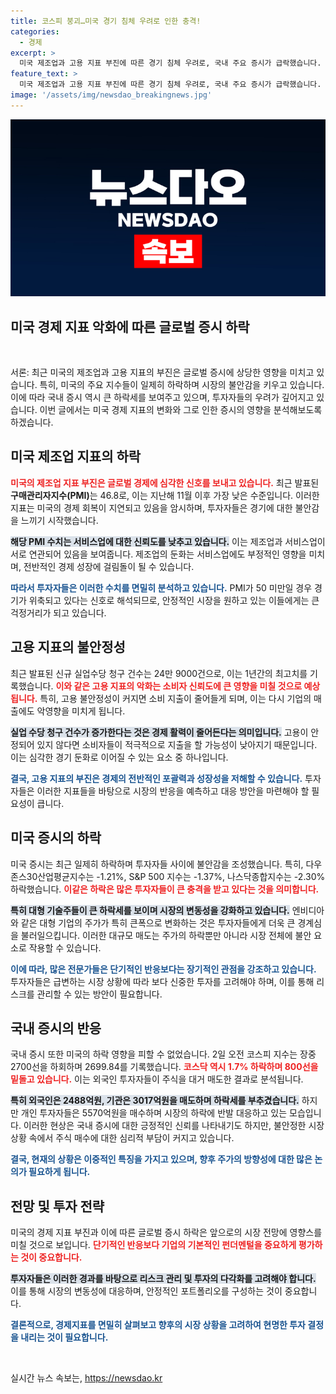 ```yaml
---
title: 코스피 붕괴…미국 경기 침체 우려로 인한 충격!
categories:
  - 경제
excerpt: >
  미국 제조업과 고용 지표 부진에 따른 경기 침체 우려로, 국내 주요 증시가 급락했습니다. 코스피는 약 두 달 만에 2700선을 깨고, 코스닥도 800선을 하회했습니다. 투자자들의 불안감이 고조되는 상황에서, 이 대세 하락은 향후 시장에 어떤 영향을 미칠까요? 클릭해서 더 알아보세요!
feature_text: >
  미국 제조업과 고용 지표 부진에 따른 경기 침체 우려로, 국내 주요 증시가 급락했습니다. 코스피는 약 두 달 만에 2700선을 깨고, 코스닥도 800선을 하회했습니다. 투자자들의 불안감이 고조되는 상황에서, 이 대세 하락은 향후 시장에 어떤 영향을 미칠까요? 클릭해서 더 알아보세요!
image: '/assets/img/newsdao_breakingnews.jpg'
---
```


<p><img src="/assets/img/newsdao_breakingnews.jpg" alt="pcversion 속보" /></p>

<h2 data-ke-size="size26">미국 경제 지표 악화에 따른 글로벌 증시 하락</h2>

<p data-ke-size="size16">&nbsp;</p>

<p>서론: 최근 미국의 제조업과 고용 지표의 부진은 글로벌 증시에 상당한 영향을 미치고 있습니다. 특히, 미국의 주요 지수들이 일제히 하락하며 시장의 불안감을 키우고 있습니다. 이에 따라 국내 증시 역시 큰 하락세를 보여주고 있으며, 투자자들의 우려가 깊어지고 있습니다. 이번 글에서는 미국 경제 지표의 변화와 그로 인한 증시의 영향을 분석해보도록 하겠습니다.</p>

<h2>미국 제조업 지표의 하락</h2>

<p><b><span style="color: #ee2323;">미국의 제조업 지표 부진은 글로벌 경제에 심각한 신호를 보내고 있습니다.</span></b> 최근 발표된 <b>구매관리자지수(PMI)</b>는 46.8로, 이는 지난해 11월 이후 가장 낮은 수준입니다. 이러한 지표는 미국의 경제 회복이 지연되고 있음을 암시하며, 투자자들은 경기에 대한 불안감을 느끼기 시작했습니다. </p>

<p><b><span style="background-color: #21538527;">해당 PMI 수치는 서비스업에 대한 신뢰도를 낮추고 있습니다.</span></b> 이는 제조업과 서비스업이 서로 연관되어 있음을 보여줍니다. 제조업의 둔화는 서비스업에도 부정적인 영향을 미치며, 전반적인 경제 성장에 걸림돌이 될 수 있습니다. </p>

<p><b><span style="color: #1a5490;">따라서 투자자들은 이러한 수치를 면밀히 분석하고 있습니다.</span></b> PMI가 50 미만일 경우 경기가 위축되고 있다는 신호로 해석되므로, 안정적인 시장을 원하고 있는 이들에게는 큰 걱정거리가 되고 있습니다. </p>

<h2>고용 지표의 불안정성</h2>

<p>최근 발표된 신규 실업수당 청구 건수는 24만 9000건으로, 이는 1년간의 최고치를 기록했습니다. <b><span style="color: #ee2323;">이와 같은 고용 지표의 악화는 소비자 신뢰도에 큰 영향을 미칠 것으로 예상됩니다.</span></b> 특히, 고용 불안정성이 커지면 소비 지출이 줄어들게 되며, 이는 다시 기업의 매출에도 악영향을 미치게 됩니다. </p>

<p><b><span style="background-color: #21538527;">실업 수당 청구 건수가 증가한다는 것은 경제 활력이 줄어든다는 의미입니다.</span></b> 고용이 안정되어 있지 않다면 소비자들이 적극적으로 지출을 할 가능성이 낮아지기 때문입니다. 이는 심각한 경기 둔화로 이어질 수 있는 요소 중 하나입니다. </p>

<p><b><span style="color: #1a5490;">결국, 고용 지표의 부진은 경제의 전반적인 포괄력과 성장성을 저해할 수 있습니다.</span></b> 투자자들은 이러한 지표들을 바탕으로 시장의 반응을 예측하고 대응 방안을 마련해야 할 필요성이 큽니다. </p>

<h2>미국 증시의 하락</h2>

<p>미국 증시는 최근 일제히 하락하며 투자자들 사이에 불안감을 조성했습니다. 특히, 다우존스30산업평균지수는 -1.21%, S&amp;P 500 지수는 -1.37%, 나스닥종합지수는 -2.30% 하락했습니다. <b><span style="color: #ee2323;">이같은 하락은 많은 투자자들이 큰 충격을 받고 있다는 것을 의미합니다.</span></b> </p>

<p><b><span style="background-color: #21538527;">특히 대형 기술주들이 큰 하락세를 보이며 시장의 변동성을 강화하고 있습니다.</span></b> 엔비디아와 같은 대형 기업의 주가가 특히 큰폭으로 변화하는 것은 투자자들에게 더욱 큰 경계심을 불러일으킵니다. 이러한 대규모 매도는 주가의 하락뿐만 아니라 시장 전체에 불안 요소로 작용할 수 있습니다. </p>

<p><b><span style="color: #1a5490;">이에 따라, 많은 전문가들은 단기적인 반응보다는 장기적인 관점을 강조하고 있습니다.</span></b> 투자자들은 급변하는 시장 상황에 따라 보다 신중한 투자를 고려해야 하며, 이를 통해 리스크를 관리할 수 있는 방안이 필요합니다. </p>

<h2>국내 증시의 반응</h2>

<p>국내 증시 또한 미국의 하락 영향을 피할 수 없었습니다. 2일 오전 코스피 지수는 장중 2700선을 하회하며 2699.84를 기록했습니다. <b><span style="color: #ee2323;">코스닥 역시 1.7% 하락하며 800선을 밑돌고 있습니다.</span></b> 이는 외국인 투자자들이 주식을 대거 매도한 결과로 분석됩니다. </p>

<p><b><span style="background-color: #21538527;">특히 외국인은 2488억원, 기관은 3017억원을 매도하며 하락세를 부추겼습니다.</span></b> 하지만 개인 투자자들은 5570억원을 매수하며 시장의 하락에 반발 대응하고 있는 모습입니다. 이러한 현상은 국내 증시에 대한 긍정적인 신뢰를 나타내기도 하지만, 불안정한 시장 상황 속에서 주식 매수에 대한 심리적 부담이 커지고 있습니다. </p>

<p><b><span style="color: #1a5490;">결국, 현재의 상황은 이중적인 특징을 가지고 있으며, 향후 주가의 방향성에 대한 많은 논의가 필요하게 됩니다.</span></b> </p>

<h2>전망 및 투자 전략</h2>

<p>미국의 경제 지표 부진과 이에 따른 글로벌 증시 하락은 앞으로의 시장 전망에 영향스를 미칠 것으로 보입니다. <b><span style="color: #ee2323;">단기적인 반응보다 기업의 기본적인 펀더멘털을 중요하게 평가하는 것이 중요합니다.</span></b> </p>

<p><b><span style="background-color: #21538527;">투자자들은 이러한 경과를 바탕으로 리스크 관리 및 투자의 다각화를 고려해야 합니다.</span></b> 이를 통해 시장의 변동성에 대응하며, 안정적인 포트폴리오를 구성하는 것이 중요합니다. </p>

<p><b><span style="color: #1a5490;">결론적으로, 경제지표를 면밀히 살펴보고 향후의 시장 상황을 고려하여 현명한 투자 결정을 내리는 것이 필요합니다.</span></b> </p>

<p data-ke-size="size16">&nbsp;</p>
실시간 뉴스 속보는, <a href="https://newsdao.kr" rel="dofollow">https://newsdao.kr</a>


